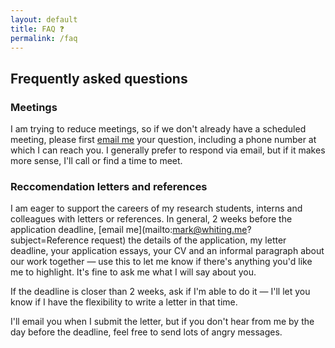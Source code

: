 ```yaml
---
layout: default
title: FAQ ❓
permalink: /faq
---
```


## Frequently asked questions

### Meetings

I am trying to reduce meetings, so if we don't already have a scheduled meeting, please first [email me](mailto:mark@whiting.me) your question, including a phone number at which I can reach you. I generally prefer to respond via email, but if it makes more sense, I'll call or find a time to meet.

### Reccomendation letters and references

I am eager to support the careers of my research students, interns and colleagues with letters or references. In general, 2 weeks before the application deadline, [email me](mailto:mark@whiting.me?subject=Reference request) the details of the application, my letter deadline, your application essays, your CV and an informal paragraph about our work together — use this to let me know if there's anything you'd like me to highlight. It's fine to ask me what I will say about you. 

If the deadline is closer than 2 weeks, ask if I'm able to do it — I'll let you know if I have the flexibility to write a letter in that time.

I'll email you when I submit the letter, but if you don't hear from me by the day before the deadline, feel free to send lots of angry messages.

<!-- It's heavily inspired by sites from great people around the internet, especially [Scott Klemmer](https://d.ucsd.edu/srk/) and [Michael Bernstein](https://hci.stanford.edu/msb/). [Add an issue on Github](https://github.com/markwhiting/Whiting.me/issues/new) if you have a suggestion to improve it. -->
